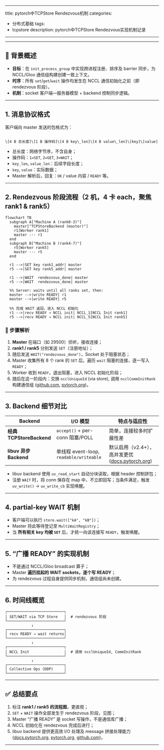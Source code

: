 
---
title: pytorch中TCPStore Rendezvous机制
categories:
  - 分布式基础
tags:
  - tcpstore
description: pytorch中TCPStore Rendezvous实现机制记录
---

<!-- more -->

---

## 🧠 背景概述

- **目标**：在 `init_process_group` 中实现跨进程注册、排序及 barrier 同步，为 NCCL/Gloo 通信组构建创建一致上下文。
- **时序**：所有 `set`/`get`/`wait` 操作均发生在 NCCL 通信初始化之前（即 rendezvous 阶段）。
- **机制**：socket 客户端—服务器模型 + backend 控制同步逻辑。

---

## 1. 消息协议格式

客户端向 master 发送的包格式为：

```

\[4 B 总长度]\[1 B 操作码]\[4 B key\_len]\[4 B value\_len]\[key]\[value]

```

- 总长度：网络字节序，不含自身；
- 操作码：`1=SET`, `2=GET`, `3=WAIT`；
- `key_len`, `value_len`：后续字段长度；
- `key`, `value`：实际数据；
- Master 解析后，回复：`OK` / value 内容 / `READY` 等。

---

## 2. Rendezvous 阶段流程（2 机，4 卡 each，聚焦 rank1 & rank5）

```mermaid
flowchart TB
  subgraph A["Machine A (rank0-3)"]
    master["TCPStoreBackend (master)"]
    r1[Worker rank1]
    master --- r1
  end
  subgraph B["Machine B (rank4-7)"]
    r5[Worker rank5]
    master --- r5
  end

  r1 -->|SET key rank1_addr| master
  r5 -->|SET key rank5_addr| master

  r1 -->|WAIT  rendezvous_done| master
  r5 -->|WAIT  rendezvous_done| master

  %% Server: waits until all ranks set, then:
  master -->|write READY| r1
  master -->|write READY| r5

  %% 完成 WAIT 返回，进入 NCCL 初始化
  r1 -->|recv READY → NCCL init| NCCL_1[NCCL Init rank1]
  r5 -->|recv READY → NCCL init| NCCL_5[NCCL Init rank5]
```

### 🧩 步骤解析

1. **Master** 在端口（如 29500）侦听，接收连接；
2. **rank1 / rank5** 分别发送 `SET`（注册地址）；
3. 随后发送 `WAIT("rendezvous_done")`，Socket 处于阻塞状态；
4. Master 收集所有 8 个 rank 的 `SET` 后，遍历 `wait` 阻塞的连接，逐一写入 `READY`；
5. Worker 收到 `READY`，退出阻塞，进入 NCCL 初始化阶段；
6. 随后在这一阶段内：交换 `ncclUniqueId` (via store), 调用 `ncclCommInitRank` 构建通信组 ([github.com][1], [pytorch.org][2])。

---

## 3. Backend 细节对比

| Backend                | I/O 模型                               | 特点与适应性                                    |
| ---------------------- | ------------------------------------ | ----------------------------------------- |
| **经典 TCPStoreBackend** | `accept()` + per-conn 阻塞/POLL        | 简单，连接较多时扩展性差                              |
| **libuv 异步 Backend**   | 单线程 event-loop, `readable/writeable` | 默认启用（v2.4+），高并发更优 ([docs.pytorch.org][3]) |

* libuv backend 使用 `uv_read_start` 自动分块读取，根据 header 控制拼包；
* 注册 `WAIT` 时，将 conn 保存在 map 中，不立即回写；当条件满足，触发 `uv_write()` → `uv_write_cb` 实现唤醒。

---

## 4. partial-key WAIT 机制

* 客户端可以执行 `store.wait(["kA", "kB"])`；
* Master 将此等待登记至 `MultiWaitRegistry`；
* 当 **所有相关 key 均被 `SET`** 后，才统一向该连接写 `READY`，触发唤醒。

---

## 5. “广播 READY” 的实现机制

* 不是通过 NCCL/Gloo broadcast 算子；
* Master **遍历挂起的 WAIT sockets，逐个写 READY**；
* 为 rendezvous 过程自身提供同步机制，通信组尚未创建。

---

## 6. 时间线概览

```text
┌──────────────────────────┐
│ SET/WAIT via TCP Store   │  # rendezvous 阶段
└──────────────────────────┘
            ↓
┌──────────────────────────┐
│ recv READY → wait returns│
└──────────────────────────┘
            ↓
┌──────────────────────────┐
│ NCCL Init                │  # 调用 ncclUniqueId, CommInitRank
└──────────────────────────┘
            ↓
┌──────────────────────────┐
│ Collective Ops (DDP)     │
└──────────────────────────┘
```

---

## ✅ 总结要点

1. 标注 **rank1 / rank5 的流程图**，更直观；
2. `SET` + `WAIT` 操作全部发生于 rendezvous 阶段，见图；
3. Master “广播 READY” 是 socket 写操作，不是通信库广播；
4. NCCL 初始化在 rendezvous 完成后进行；
5. libuv backend 提供更高效 I/O 处理及 message 拼接处理能力 ([docs.pytorch.org][3], [pytorch.org][4], [github.com][5])。

---

[1]: https://github.com/pytorch/pytorch/issues/107177?utm_source=chatgpt.com "Timeout during NCCL initialization due to store #107177 - GitHub"
[2]: https://pytorch.org/docs/stable/elastic/rendezvous.html?utm_source=chatgpt.com "Rendezvous — PyTorch 2.7 documentation"
[3]: https://docs.pytorch.org/tutorials/intermediate/TCPStore_libuv_backend.html?utm_source=chatgpt.com "Introduction to Libuv TCPStore Backend - PyTorch documentation"
[4]: https://pytorch.org/docs/stable/distributed.html?utm_source=chatgpt.com "Distributed communication package - torch.distributed"
[5]: https://github.com/pytorch/pytorch/blob/main/torch/distributed/rendezvous.py?utm_source=chatgpt.com "pytorch/torch/distributed/rendezvous.py at main - GitHub"

